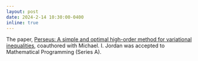 ```yaml
---
layout: post
date: 2024-2-14 10:30:00-0400
inline: true
---
```


The paper, [Perseus: A simple and optimal high-order method for variational inequalities](https://link.springer.com/article/10.1007/s10107-024-02075-2), coauthored with Michael. I. Jordan was accepted to Mathematical Programming (Series A).